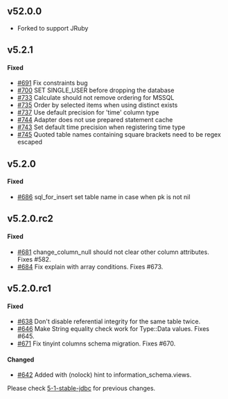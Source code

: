 
## v52.0.0

- Forked to support JRuby

## v5.2.1

#### Fixed

- [#691](https://github.com/rails-sqlserver/activerecord-sqlserver-adapter/pull/691) Fix constraints bug
- [#700](https://github.com/rails-sqlserver/activerecord-sqlserver-adapter/pull/700) SET SINGLE_USER before dropping the database
- [#733](https://github.com/rails-sqlserver/activerecord-sqlserver-adapter/pull/733) Calculate should not remove ordering for MSSQL
- [#735](https://github.com/rails-sqlserver/activerecord-sqlserver-adapter/pull/735) Order by selected items when using distinct exists
- [#737](https://github.com/rails-sqlserver/activerecord-sqlserver-adapter/pull/737) Use default precision for 'time' column type
- [#744](https://github.com/rails-sqlserver/activerecord-sqlserver-adapter/pull/744) Adapter does not use prepared statement cache
- [#743](https://github.com/rails-sqlserver/activerecord-sqlserver-adapter/pull/743) Set default time precision when registering time type
- [#745](https://github.com/rails-sqlserver/activerecord-sqlserver-adapter/pull/745) Quoted table names containing square brackets need to be regex escaped

## v5.2.0

#### Fixed

- [#686](https://github.com/rails-sqlserver/activerecord-sqlserver-adapter/pull/686) sql_for_insert set table name in case when pk is not nil

## v5.2.0.rc2

#### Fixed

- [#681](https://github.com/rails-sqlserver/activerecord-sqlserver-adapter/pull/681) change_column_null should not clear other column attributes. Fixes #582.
- [#684](https://github.com/rails-sqlserver/activerecord-sqlserver-adapter/pull/684) Fix explain with array conditions. Fixes #673.

## v5.2.0.rc1

#### Fixed

- [#638](https://github.com/rails-sqlserver/activerecord-sqlserver-adapter/pull/638) Don't disable referential integrity for the same table twice.
- [#646](https://github.com/rails-sqlserver/activerecord-sqlserver-adapter/pull/646) Make String equality check work for Type::Data values. Fixes #645.
- [#671](https://github.com/rails-sqlserver/activerecord-sqlserver-adapter/pull/671) Fix tinyint columns schema migration. Fixes #670.

#### Changed

- [#642](https://github.com/rails-sqlserver/activerecord-sqlserver-adapter/pull/642) Added with (nolock) hint to information_schema.views.


Please check [5-1-stable-jdbc](https://github.com/jruby/activerecord-jdbcsqlserver-adapter/blob/5-1-stable-jdbc/CHANGELOG.md) for previous changes.
